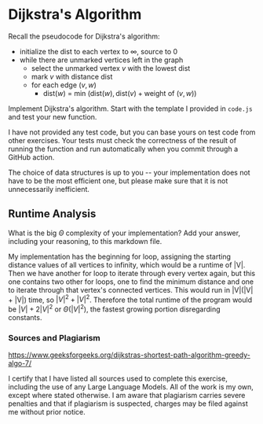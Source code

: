 # Dijkstra's Algorithm

Recall the pseudocode for Dijkstra's algorithm:
- initialize the dist to each vertex to $\infty$, source to 0
- while there are unmarked vertices left in the graph
    - select the unmarked vertex $v$ with the lowest dist
    - mark $v$ with distance dist
    - for each edge $(v,w)$
        - dist($w$) = min $\left(\textrm{dist}(w), \textrm{dist}(v) + \textrm{weight of }(v, w)\right)$

Implement Dijkstra's algorithm. Start with the template I provided in `code.js`
and test your new function.

I have not provided any test code, but you can base yours on test code from
other exercises. Your tests must check the correctness of the result of running
the function and run automatically when you commit through a GitHub action.

The choice of data structures is up to you -- your implementation does not have
to be the most efficient one, but please make sure that it is not unnecessarily
inefficient.

## Runtime Analysis

What is the big $\Theta$ complexity of your implementation? Add your
answer, including your reasoning, to this markdown file.

My implementation has the beginning for loop, assigning the starting distance values of all vertices to infinity, which would be a runtime of |V|. Then we have another for loop to iterate through every vertex again, but this one contains two other for loops, one to find the minimum distance and one to iterate through that vertex's connected vertices. This would run in |V|(|V| + |V|) time, so $|V|^2 + |V|^2$. Therefore the total runtime of the program would be $|V| + 2|V|^2$ or $\Theta(|V|^2)$, the fastest growing portion disregarding constants. 

### Sources and Plagiarism 

https://www.geeksforgeeks.org/dijkstras-shortest-path-algorithm-greedy-algo-7/

I certify that I have listed all sources used to complete this exercise, including the use of any Large Language Models. All of the work is my own, except where stated otherwise. I am aware that plagiarism carries severe penalties and that if plagiarism is suspected, charges may be filed against me without prior notice.
